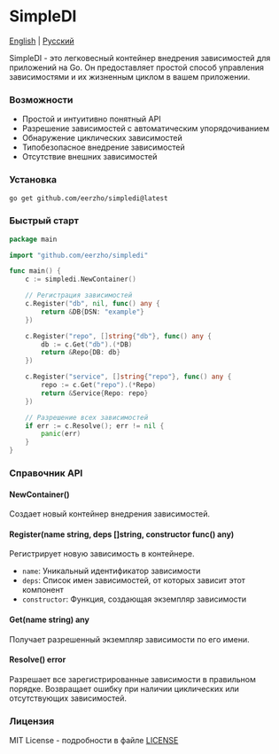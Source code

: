 # SimpleDI

[English](README.md) | [Русский](README.ru.md)

SimpleDI - это легковесный контейнер внедрения зависимостей для приложений на Go. Он предоставляет простой способ управления зависимостями и их жизненным циклом в вашем приложении.

### Возможности

- Простой и интуитивно понятный API
- Разрешение зависимостей с автоматическим упорядочиванием
- Обнаружение циклических зависимостей
- Типобезопасное внедрение зависимостей
- Отсутствие внешних зависимостей

### Установка

```bash
go get github.com/eerzho/simpledi@latest
```

### Быстрый старт

```go
package main

import "github.com/eerzho/simpledi"

func main() {
    c := simpledi.NewContainer()

    // Регистрация зависимостей
    c.Register("db", nil, func() any {
        return &DB{DSN: "example"}
    })

    c.Register("repo", []string{"db"}, func() any {
        db := c.Get("db").(*DB)
        return &Repo{DB: db}
    })

    c.Register("service", []string{"repo"}, func() any {
        repo := c.Get("repo").(*Repo)
        return &Service{Repo: repo}
    })

    // Разрешение всех зависимостей
    if err := c.Resolve(); err != nil {
        panic(err)
    }
}
```

### Справочник API

#### NewContainer()

Создает новый контейнер внедрения зависимостей.

#### Register(name string, deps []string, constructor func() any)

Регистрирует новую зависимость в контейнере.
- `name`: Уникальный идентификатор зависимости
- `deps`: Список имен зависимостей, от которых зависит этот компонент
- `constructor`: Функция, создающая экземпляр зависимости

#### Get(name string) any

Получает разрешенный экземпляр зависимости по его имени.

#### Resolve() error

Разрешает все зарегистрированные зависимости в правильном порядке. Возвращает ошибку при наличии циклических или отсутствующих зависимостей.

### Лицензия

MIT License - подробности в файле [LICENSE](LICENSE)
